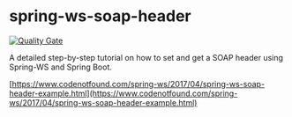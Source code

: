 # spring-ws-soap-header

[![Quality Gate](https://sonarqube.com/api/badges/gate?key=com.codenotfound:spring-ws-soap-header)](https://sonarqube.com/dashboard/index/com.codenotfound:spring-ws-soap-header)

A detailed step-by-step tutorial on how to set and get a SOAP header using Spring-WS and Spring Boot.

[https://www.codenotfound.com/spring-ws/2017/04/spring-ws-soap-header-example.html](https://www.codenotfound.com/spring-ws/2017/04/spring-ws-soap-header-example.html)
